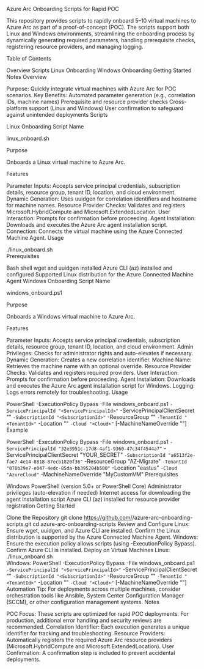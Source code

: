 
Azure Arc Onboarding Scripts for Rapid POC

This repository provides scripts to rapidly onboard 5–10 virtual machines to Azure Arc as part of a proof-of-concept (POC). The scripts support both Linux and Windows environments, streamlining the onboarding process by dynamically generating required parameters, handling prerequisite checks, registering resource providers, and managing logging.

Table of Contents

Overview
Scripts
Linux Onboarding
Windows Onboarding
Getting Started
Notes
Overview

Purpose: Quickly integrate virtual machines with Azure Arc for POC scenarios.
Key Benefits:
Automated parameter generation (e.g., correlation IDs, machine names)
Prerequisite and resource provider checks
Cross-platform support (Linux and Windows)
User confirmation to safeguard against unintended deployments
Scripts

Linux Onboarding
Script Name

linux_onboard.sh

Purpose

Onboards a Linux virtual machine to Azure Arc.

Features

Parameter Inputs:
Accepts service principal credentials, subscription details, resource group, tenant ID, location, and cloud environment.
Dynamic Generation:
Uses uuidgen for correlation identifiers and hostname for machine names.
Resource Provider Checks:
Validates and registers Microsoft.HybridCompute and Microsoft.ExtendedLocation.
User Interaction:
Prompts for confirmation before proceeding.
Agent Installation:
Downloads and executes the Azure Arc agent installation script.
Connection:
Connects the virtual machine using the Azure Connected Machine Agent.
Usage

./linux_onboard.sh <ServicePrincipalId> <ServicePrincipalClientSecret> \
                   <SubscriptionId> <ResourceGroup> <TenantId> <Location> <Cloud>
Prerequisites

Bash shell
wget and uuidgen installed
Azure CLI (az) installed and configured
Supported Linux distribution for the Azure Connected Machine Agent
Windows Onboarding
Script Name

windows_onboard.ps1

Purpose

Onboards a Windows virtual machine to Azure Arc.

Features

Parameter Inputs:
Accepts service principal credentials, subscription details, resource group, tenant ID, location, and cloud environment.
Admin Privileges:
Checks for administrator rights and auto-elevates if necessary.
Dynamic Generation:
Creates a new correlation identifier.
Machine Name:
Retrieves the machine name with an optional override.
Resource Provider Checks:
Validates and registers required providers.
User Interaction:
Prompts for confirmation before proceeding.
Agent Installation:
Downloads and executes the Azure Arc agent installation script for Windows.
Logging:
Logs errors remotely for troubleshooting.
Usage

PowerShell -ExecutionPolicy Bypass -File windows_onboard.ps1 `
  -ServicePrincipalId "<ServicePrincipalId>" `
  -ServicePrincipalClientSecret "<ServicePrincipalClientSecret>" `
  -SubscriptionId "<SubscriptionId>" `
  -ResourceGroup "<ResourceGroup>" `
  -TenantId "<TenantId>" `
  -Location "<Location>" `
  -Cloud "<Cloud>" `
  [-MachineNameOverride "<MachineName>"]
Example

PowerShell -ExecutionPolicy Bypass -File windows_onboard.ps1 `
  -ServicePrincipalId "32e3951c-17d8-4af1-9360-47c34f4544a7" `
  -ServicePrincipalClientSecret "YOUR_SECRET" `
  -SubscriptionId "a6513f2e-fae7-4e14-8818-87ecb1820f36" `
  -ResourceGroup "AZ-Migrate" `
  -TenantId "070b29e7-e047-4edc-85da-bb395204b580" `
  -Location "eastus" `
  -Cloud "AzureCloud" `
  -MachineNameOverride "MyCustomVM"
Prerequisites

Windows PowerShell (version 5.0+ or PowerShell Core)
Administrator privileges (auto-elevation if needed)
Internet access for downloading the agent installation script
Azure CLI (az) installed for resource provider registration
Getting Started

Clone the Repository
git clone https://github.com/<YourGitHubUsername>/azure-arc-onboarding-scripts.git
cd azure-arc-onboarding-scripts
Review and Configure
Linux:
Ensure wget, uuidgen, and Azure CLI are installed.
Confirm the Linux distribution is supported by the Azure Connected Machine Agent.
Windows:
Ensure the execution policy allows scripts (using -ExecutionPolicy Bypass).
Confirm Azure CLI is installed.
Deploy on Virtual Machines
Linux:
./linux_onboard.sh <ServicePrincipalId> <ServicePrincipalClientSecret> \
                   <SubscriptionId> <ResourceGroup> <TenantId> <Location> <Cloud>
Windows:
PowerShell -ExecutionPolicy Bypass -File windows_onboard.ps1 `
  -ServicePrincipalId "<ServicePrincipalId>" `
  -ServicePrincipalClientSecret "<ServicePrincipalClientSecret>" `
  -SubscriptionId "<SubscriptionId>" `
  -ResourceGroup "<ResourceGroup>" `
  -TenantId "<TenantId>" `
  -Location "<Location>" `
  -Cloud "<Cloud>" `
  [-MachineNameOverride "<MachineName>"]
Automation Tip:
For deployments across multiple machines, consider orchestration tools like Ansible, System Center Configuration Manager (SCCM), or other configuration management systems.
Notes

POC Focus:
These scripts are optimized for rapid POC deployments. For production, additional error handling and security reviews are recommended.
Correlation Identifier:
Each execution generates a unique identifier for tracking and troubleshooting.
Resource Providers:
Automatically registers the required Azure Arc resource providers (Microsoft.HybridCompute and Microsoft.ExtendedLocation).
User Confirmation:
A confirmation step is included to prevent accidental deployments.